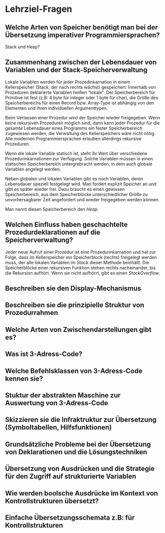# Lehrziel-Fragen
## Welche Arten von Speicher benötigt man bei der Übersetzung imperativer Programmiersprachen?
Stack und Heap?

## Zusammenhang zwischen der Lebensdauer von Variablen und der Stack-Speicherverwaltung
Lokale Variablen werden für jeder Prozedinkarnation in einem Kellerspeicher (Stack, der nach rechts wächst) gespeichert. Innerhalb von Prozeduren deklarierte Variablen heißen "lokale". Der Speicherbereich für Primitive ist fest (z.B: 4 byte für integer oder 1 byte für char), die Größe des Speicherbereichs für einen Record bzw. Array-Type ist abhängig von den Elementen und ihren individuellen Argumenttypen.

Beim Verlassen einer Prozedur wird der Speicher wieder freigegeben. Wenn keine rekursiven Prozeduren möglich sind, dann kann jeder Prozedur für die gesamte Lebensdauer eines Programms ein fester Speicherbereich zugewiesen werden, die Verwaltung des Kellerspeichers wäre nicht nötig. Alle modernen Programmiersprachen erlauben allerdings rekursive Prozeduren.

Wenn die lokale Variable statisch ist, steht ihr Wert über verschiedene Prozedurinkarnationen zur Verfügung. Solche Variablen müssen in einen statischen Speicherbereich untergrebracht werden, in dem auch globale Variablen angelegt werden.

Neben globalen und lokalen Variablen gibt es noch Variablen, deren Lebensdauer speziell festgelegt wird. Man fordert explizit Speicher an und gibt es später wieder frei. Dazu braucht es einen gewissen Speicherbereich, aus dem Speicherblöcke unterschiedlicher Größe zu unvorhersagbarer Zeit angefordert und wieder freigegeben werden können.

Man nennt diesen Speicherbereich den *Heap*.

## Welchen Einfluss haben geschachtelte Prozedurdeklarationen auf die Speicherverwaltung?
Jeder neue Aufruf einer Prozedur ist eine Prozedurinkarnation und hat zur Folge, dass im Kellerspeicher ein Speicherblock (rechts) freigelegt werden muss, der alle lokalen Variablen im *Stack* dieser Methode beinhällt. Die Speicherblöcke einer rekursiven Funktion stehen rechts nacheinander, bis die Rekursion aufhört. Wenn sie nicht aufhörrt, gibt es einen *StackOverflow*.

## Beschreiben sie den Display-Mechanismus

## Beschreiben sie die prinzipielle Struktur von Prozedurrahmen

## Welche Arten von Zwischendarstellungen gibt es?

## Was ist 3-Adress-Code?

## Welche Befehlsklassen von 3-Adress-Code kennen sie?

## Stuktur der abstrakten Maschine zur Auswertung von 3-Adress-Code

## Skizzieren sie die Infraktruktur zur Übersetzung (Symboltabellen, Hilfsfunktionen)

## Grundsätzliche Probleme bei der Übersetzung von Deklarationen und die Lösungstechniken

## Übersetzung von Ausdrücken und die Strategie für den Zugriff auf strukturierte Variablen

## Wie werden boolsche Ausdrücke im Kontext von Kontrollstrukturen übersetzt?

## Einfache Übersetzungsschemata z.B: für Kontrollstrukturen